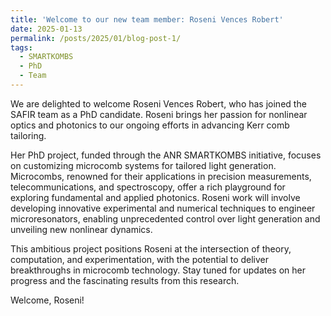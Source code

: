 ```yaml
---
title: 'Welcome to our new team member: Roseni Vences Robert'
date: 2025-01-13
permalink: /posts/2025/01/blog-post-1/
tags:
  - SMARTKOMBS
  - PhD
  - Team
---
```


We are delighted to welcome Roseni Vences Robert, who has joined the SAFIR team as a PhD candidate. Roseni brings her passion for nonlinear optics and photonics to our ongoing efforts in advancing Kerr comb tailoring.

Her PhD project, funded through the ANR SMARTKOMBS initiative, focuses on customizing microcomb systems for tailored light generation. Microcombs, renowned for their applications in precision measurements, telecommunications, and spectroscopy, offer a rich playground for exploring fundamental and applied photonics. Roseni work will involve developing innovative experimental and numerical techniques to engineer microresonators, enabling unprecedented control over light generation and unveiling new nonlinear dynamics.

This ambitious project positions Roseni at the intersection of theory, computation, and experimentation, with the potential to deliver breakthroughs in microcomb technology.
Stay tuned for updates on her progress and the fascinating results from this research.

Welcome, Roseni!